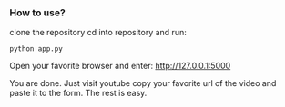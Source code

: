 ### How to use?

clone the repository cd into repository and run:
    
    python app.py


Open your favorite browser and enter: http://127.0.0.1:5000

You are done. Just visit youtube copy your favorite url of the video and paste it to the form.
The rest is easy.